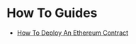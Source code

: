 # How To Guides

* [How To Deploy An Ethereum Contract](/software_manuals/how_to_guides/deploy_contract.md)
